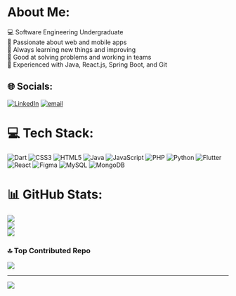 #  About Me:
💻 Software Engineering Undergraduate  <br>🚀 Passionate about web and mobile apps<br>🌱 Always learning new things and improving<br>🧠 Good at solving problems and working in teams<br>🔧 Experienced with Java, React.js, Spring Boot, and Git


## 🌐 Socials:
[![LinkedIn](https://img.shields.io/badge/LinkedIn-%230077B5.svg?logo=linkedin&logoColor=white)](https://linkedin.com/in/sadinsa-welagedara-68013b295) [![email](https://img.shields.io/badge/Email-D14836?logo=gmail&logoColor=white)](mailto:wasadinsa@gmail.com) 

# 💻 Tech Stack:
![Dart](https://img.shields.io/badge/dart-%230175C2.svg?style=for-the-badge&logo=dart&logoColor=white) ![CSS3](https://img.shields.io/badge/css3-%231572B6.svg?style=for-the-badge&logo=css3&logoColor=white) ![HTML5](https://img.shields.io/badge/html5-%23E34F26.svg?style=for-the-badge&logo=html5&logoColor=white) ![Java](https://img.shields.io/badge/java-%23ED8B00.svg?style=for-the-badge&logo=openjdk&logoColor=white) ![JavaScript](https://img.shields.io/badge/javascript-%23323330.svg?style=for-the-badge&logo=javascript&logoColor=%23F7DF1E) ![PHP](https://img.shields.io/badge/php-%23777BB4.svg?style=for-the-badge&logo=php&logoColor=white) ![Python](https://img.shields.io/badge/python-3670A0?style=for-the-badge&logo=python&logoColor=ffdd54) ![Flutter](https://img.shields.io/badge/Flutter-%2302569B.svg?style=for-the-badge&logo=Flutter&logoColor=white) ![React](https://img.shields.io/badge/react-%2320232a.svg?style=for-the-badge&logo=react&logoColor=%2361DAFB) ![Figma](https://img.shields.io/badge/figma-%23F24E1E.svg?style=for-the-badge&logo=figma&logoColor=white) ![MySQL](https://img.shields.io/badge/mysql-4479A1.svg?style=for-the-badge&logo=mysql&logoColor=white) ![MongoDB](https://img.shields.io/badge/MongoDB-%234ea94b.svg?style=for-the-badge&logo=mongodb&logoColor=white)
# 📊 GitHub Stats:
![](https://github-readme-stats.vercel.app/api?username=SadinsaWelagedara&theme=github_dark&hide_border=false&include_all_commits=false&count_private=true)<br/>
![](https://nirzak-streak-stats.vercel.app/?user=SadinsaWelagedara&theme=github_dark&hide_border=false)<br/>
![](https://github-readme-stats.vercel.app/api/top-langs/?username=SadinsaWelagedara&theme=github_dark&hide_border=false&include_all_commits=false&count_private=true&layout=compact)

### 🔝 Top Contributed Repo
![](https://github-contributor-stats.vercel.app/api?username=SadinsaWelagedara&limit=5&theme=dark&combine_all_yearly_contributions=true)

---
[![](https://visitcount.itsvg.in/api?id=SadinsaWelagedara&icon=0&color=0)](https://visitcount.itsvg.in)

<!-- Proudly created with GPRM ( https://gprm.itsvg.in ) -->